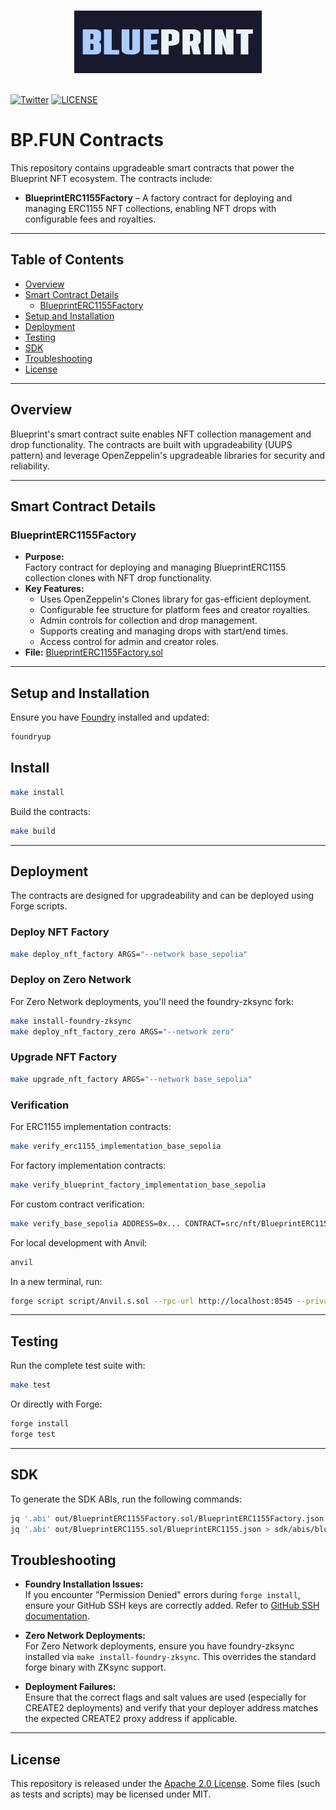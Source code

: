 <p align="center">
  <br>
  <a href="https://bp.fun" target="_blank">
    <img width="300" height="100" src="./assets/blueprint.png" alt="Blueprint Logo">
  </a>
  <br><br>
</p>

[![Twitter](https://img.shields.io/twitter/follow/bpdotfun?color=blue&style=flat-square)](https://twitter.com/bpdotfun)
[![LICENSE](https://img.shields.io/badge/license-Apache--2.0-blue?logo=apache)](./LICENSE)

# BP.FUN Contracts

This repository contains upgradeable smart contracts that power the Blueprint NFT ecosystem. The contracts include:

- **BlueprintERC1155Factory** – A factory contract for deploying and managing ERC1155 NFT collections, enabling NFT drops with configurable fees and royalties.

---

## Table of Contents

- [Overview](#overview)
- [Smart Contract Details](#smart-contract-details)
  - [BlueprintERC1155Factory](#blueprinterc1155factory)
- [Setup and Installation](#setup-and-installation)
- [Deployment](#deployment)
- [Testing](#testing)
- [SDK](#sdk)
- [Troubleshooting](#troubleshooting)
- [License](#license)

---

## Overview

Blueprint's smart contract suite enables NFT collection management and drop functionality. The contracts are built with upgradeability (UUPS pattern) and leverage OpenZeppelin's upgradeable libraries for security and reliability.

---

## Smart Contract Details

### BlueprintERC1155Factory

- **Purpose:**  
  Factory contract for deploying and managing BlueprintERC1155 collection clones with NFT drop functionality.
- **Key Features:**
  - Uses OpenZeppelin's Clones library for gas-efficient deployment.
  - Configurable fee structure for platform fees and creator royalties.
  - Admin controls for collection and drop management.
  - Supports creating and managing drops with start/end times.
  - Access control for admin and creator roles.
- **File:** [BlueprintERC1155Factory.sol](./src/nft/BlueprintERC1155Factory.sol)

---

## Setup and Installation

Ensure you have [Foundry](https://book.getfoundry.sh) installed and updated:

```bash
foundryup
```

## Install

```bash
make install
```

Build the contracts:

```bash
make build
```

---

## Deployment

The contracts are designed for upgradeability and can be deployed using Forge scripts.

### Deploy NFT Factory

```bash
make deploy_nft_factory ARGS="--network base_sepolia"
```

### Deploy on Zero Network

For Zero Network deployments, you'll need the foundry-zksync fork:

```bash
make install-foundry-zksync
make deploy_nft_factory_zero ARGS="--network zero"
```

### Upgrade NFT Factory

```bash
make upgrade_nft_factory ARGS="--network base_sepolia"
```

### Verification

For ERC1155 implementation contracts:

```bash
make verify_erc1155_implementation_base_sepolia
```

For factory implementation contracts:

```bash
make verify_blueprint_factory_implementation_base_sepolia
```

For custom contract verification:

```bash
make verify_base_sepolia ADDRESS=0x... CONTRACT=src/nft/BlueprintERC1155.sol:BlueprintERC1155
```

For local development with Anvil:

```bash
anvil
```

In a new terminal, run:

```bash
forge script script/Anvil.s.sol --rpc-url http://localhost:8545 --private-key <ANVIL_PRIVATE_KEY> --broadcast --via-ir
```

---

## Testing

Run the complete test suite with:

```bash
make test
```

Or directly with Forge:

```bash
forge install
forge test
```

---

## SDK

To generate the SDK ABIs, run the following commands:

```bash
jq '.abi' out/BlueprintERC1155Factory.sol/BlueprintERC1155Factory.json > sdk/abis/blueprintERC1155FactoryAbi.json
jq '.abi' out/BlueprintERC1155.sol/BlueprintERC1155.json > sdk/abis/blueprintERC1155Abi.json
```

## Troubleshooting

- **Foundry Installation Issues:**  
  If you encounter "Permission Denied" errors during `forge install`, ensure your GitHub SSH keys are correctly added. Refer to [GitHub SSH documentation](https://docs.github.com/en/authentication/connecting-to-github-with-ssh).

- **Zero Network Deployments:**  
  For Zero Network deployments, ensure you have foundry-zksync installed via `make install-foundry-zksync`. This overrides the standard forge binary with ZKsync support.

- **Deployment Failures:**  
  Ensure that the correct flags and salt values are used (especially for CREATE2 deployments) and verify that your deployer address matches the expected CREATE2 proxy address if applicable.

---

## License

This repository is released under the [Apache 2.0 License](./LICENSE). Some files (such as tests and scripts) may be licensed under MIT.

